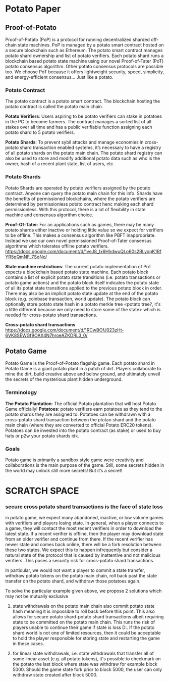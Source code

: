 # Potato Paper

## Proof-of-Potato

Proof-of-Potato (PoP) is a protocol for running decentralized sharded off-chain state machines.
PoP is managed by a potato smart contract hosted on a secure blockchain such as Ethereum.
The potato smart contract manages potato shard ownership and list of potato verifiers.
Each potato shard runs a blockchain based potato state machine using our novel Proof-of-Tater (PoT) potato consensus algorithm.
Other potato consensus protocols are possible too.
We choose PoT because it offers lightweight security, speed, simplicity, and energy-efficient consensus...
Just like a potato.

### Potato Contract

The potato contract is a potato smart contract.
 The blockchain hosting the potato contract is called the potato main chain.


**Potato Verifiers**:
 Users aspiring to be potato verifiers can stake in potatoes in the PC to become farmers.
 The contract manages a sorted list of all stakes over all time and has a public verifiable function assigning each potato shard to 5 potato verifiers.


**Potato Shards**:
 To prevent sybil attacks and manage economies in cross-potato shard transaction enabled systems,
 it’s necessary to have a registry of all potato shards on the potato main chain.
 The potato shard registry can also be used to store and modify additional potato data such as who is the owner, hash of a recent plant state, list of users, etc.


### Potato Shards

Potato Shards are operated by potato verifiers assigned by the potato contract.
 Anyone can query the potato main chain for this info.
 Shards have the benefits of permissioned blockchains, where the potato verifiers are determined by permissionless potato contract henc making each shard permissionless.
 With this protocol, there is a lot of flexibility in state machine and consensus algorithm choice.


**Proof-Of-Tater**:
 For an applications such as games, there may be many potato shards either inactive or holding little value so we expect for verifiers to be offline.
 This makes a consensus algorithm like PBFT inappropriate.
 Instead we use our own novel permissioned Proof-of-Tater consensus algorithms which tolerates offline potato verifiers.
 <TODO figure out how many can be offline and what are the tradeoffs>
 <TODO incorporate PoT doc here> https://docs.google.com/document/d/1veJ8_Ix6HhdwuQLo60s2BLyopK1RfYR5qQmNF_7SoNo/

**State machine restrictions**:
 The current potato implementation of PoT expects a blockchain based potato state machine.
 Each potato block contains a list of explicit potato state transitions
 (i.e. potato transactions or potato game actions)
 and the potato block itself indicates the potato state of all its potat state transitions applied to the previous potato block in order.
 There may also be an implicit potato state update at the end of the potato block (e.g. coinbase transaction, world update).
 The potato block can optionally store potato state hash in a potato merkle tree
 <potato tree?, it's a little different because we only need to store some of the state>
 which is needed for cross-potato shard transactions.

**Cross-potato shard transactions**
<TODO incorporate doc> https://docs.google.com/document/d/1RCwBOfJ023zHt-6VK8SEWGf9OAX4N7hroeAZKDRL3_0/

## Potato Game

Potato Game is the Proof-of-Potato flagship game.
 Each potato shard in Potato Game is a giant potato plant in a patch of dirt.
 Players collaborate to mine the dirt, build creative above and below ground,
 and ultimately unveil the secrets of the mysterious plant hidden underground.

### Terminology

**The Potato Plantation**:
 The official Potato plantation that will host Potato Game officially!
**Potatoes**:
 potato verifiers earn potatoes as they tend to the potato shards they are assigned to.
 Potatoes can be withdrawn with a cross-potato shard transaction between the ptotao shard and the potato main chain
 (where they are converted to official Potato ERC20 tokens).
 Potatoes can be invested into the potato contract (as stake) or used to buy hats or p2w your potato shards idk.

### Goals

Potato game is primarily a sandbox style game were creativity and collaborations is the main purpose of the game.
 Still, some secrets hidden in the world may unlock still more secrets! But it’s a secret!





# SCRATCH SPACE

### secure cross potato shard transactions is the face of state loss

in potato game, we expect many abandoned, inactive, or low volume games with verifiers and players losing state.
 In general, when a player connects to a game, they will contact the most recent verifiers in order to download the latest state.
 If a recent verifier is offline, then the player may download state from an older verifier and continue from there.
 If the recent verifier has newer state and comes back online, there will be a fork resolution between these two states.
 We expect this to happen infrequently but consider a natural state of the protocol that is caused by inattentive and not malicious verifiers.
 This poses a security risk for cross-potato shard transactions.

In particular, we would not want a player to commit a state transfer,
withdraw potato tokens on the potato main chain,
roll back past the state transfer on the potato shard,
and withdraw those potatoes again.


To solve the particular example given above, we propose 2 solutions which may not be mutually exclusive

1. state withdrawals on the potato main chain also commit potato state hash meaning it is impossible to roll back before this point.
 This also allows for secure potato shard-potato shard transactions albeit requiring state to be committed on the potato main chain.
 This runs the risk of players unable to continue their game if state is loss D:.
 If the potato shard world is not one of limited resources,
 then it could be acceptable to hold the player responsible for storing state and restarting the game in these cases.

2. for linear state withdrawals, i.e. state withdrawals that transfer all of some linear asset (e.g. all potato tokens),
 it's possible to checkmark on the potato the last block where state was withdraw for example block 5000.
 Should the game state fork prior to block 5000, the user can only withdraw state created after block 5000.
